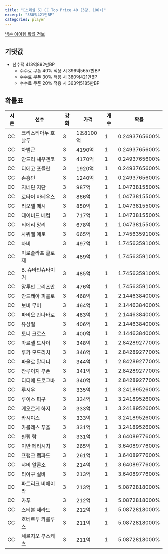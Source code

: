 ```yaml
---
title: "[스페셜 S] CC Top Price 40 (3강, 106+)"
excerpt: "380억421만BP"
categories: player
---
```

[넥슨 아이템 확률 정보](http://iteminfo.nexon.com/probability/fo4?sn=7424)

## 기댓값
  - 선수팩 413억892만BP
    - 수수료 쿠폰 40% 적용 시 396억5657만BP
    - 수수료 쿠폰 30% 적용 시 380억421만BP
    - 수수료 쿠폰 20% 적용 시 363억5185만BP


## 확률표

|시즌|선수|강화|가격|개수|확률|
|---|---|---|---|---|---|
|CC|크리스티아누 호날두|3|1조8100억|1|0.2493765600%|
|CC|차범근|3|4190억|1|0.2493765600%|
|CC|안드리 셰우첸코|3|4170억|1|0.2493765600%|
|CC|디에고 포를란|3|1920억|1|0.2493765600%|
|CC|손흥민|3|1240억|1|0.2493765600%|
|CC|지네딘 지단|3|987억|1|1.0473815500%|
|CC|로타어 마테우스|3|866억|1|1.0473815500%|
|CC|리오넬 메시|3|850억|1|1.0473815500%|
|CC|데이비드 베컴|3|717억|1|1.0473815500%|
|CC|티에리 앙리|3|678억|1|1.0473815500%|
|CC|사뮈엘 에토|3|665억|1|1.7456359100%|
|CC|차비|3|497억|1|1.7456359100%|
|CC|미로슬라프 클로제|3|489억|1|1.7456359100%|
|CC|B. 슈바인슈타이거|3|485억|1|1.7456359100%|
|CC|앙투안 그리즈만|3|476억|1|1.7456359100%|
|CC|안드레아 피를로|3|468억|1|2.1446384000%|
|CC|보비 무어|3|464억|1|2.1446384000%|
|CC|파비오 칸나바로|3|463억|1|2.1446384000%|
|CC|유상철|3|406억|1|2.1446384000%|
|CC|토니 크로스|3|400억|1|2.1446384000%|
|CC|마르셀 드사이|3|348억|1|2.8428927700%|
|CC|루카 모드리치|3|346억|1|2.8428927700%|
|CC|파올로 말디니|3|344억|1|2.8428927700%|
|CC|잔루이지 부폰|3|341억|1|2.8428927700%|
|CC|디디에 드로그바|3|340억|1|2.8428927700%|
|CC|루시우|3|335억|1|3.2418952600%|
|CC|루이스 피구|3|334억|1|3.2418952600%|
|CC|게오르게 하지|3|333억|1|3.2418952600%|
|CC|카시야스|3|333억|1|3.2418952600%|
|CC|카를레스 푸욜|3|331억|1|3.2418952600%|
|CC|필립 람|3|331억|1|3.6408977600%|
|CC|이반 페리시치|3|265억|1|3.6408977600%|
|CC|프랭크 램파드|3|261억|1|3.6408977600%|
|CC|샤비 알론소|3|214억|1|3.6408977600%|
|CC|티아구 실바|3|213억|1|3.6408977600%|
|CC|파트리크 비에이라|3|213억|1|5.0872818000%|
|CC|카푸|3|212억|1|5.0872818000%|
|CC|스티븐 제라드|3|212억|1|5.0872818000%|
|CC|호베르투 카를루스|3|211억|1|5.0872818000%|
|CC|세르지오 부스케츠|3|211억|1|5.0872818000%|
